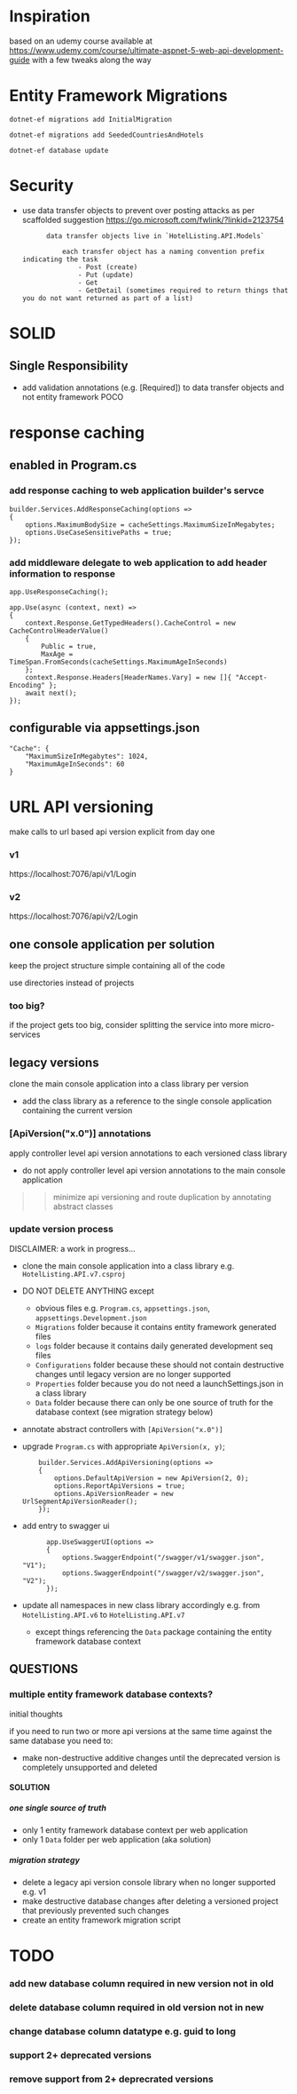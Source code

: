 ﻿# Inspiration

based on an udemy course available at https://www.udemy.com/course/ultimate-aspnet-5-web-api-development-guide with a few tweaks along the way

# Entity Framework Migrations

`dotnet-ef migrations add InitialMigration`

`dotnet-ef migrations add SeededCountriesAndHotels`

`dotnet-ef database update`

# Security 

- use data transfer objects to prevent over posting attacks as per scaffolded suggestion https://go.microsoft.com/fwlink/?linkid=2123754
        
    
            data transfer objects live in `HotelListing.API.Models`

                each transfer object has a naming convention prefix indicating the task
                    - Post (create)
                    - Put (update)
                    - Get
                    - GetDetail (sometimes required to return things that you do not want returned as part of a list)


# SOLID

## Single Responsibility

- add validation annotations (e.g. [Required]) to data transfer objects and not entity framework POCO


# response caching
## enabled in Program.cs
### add response caching to web application builder's servce
    builder.Services.AddResponseCaching(options =>
    {
        options.MaximumBodySize = cacheSettings.MaximumSizeInMegabytes;
        options.UseCaseSensitivePaths = true;
    });

### add middleware delegate to web application to add header information to response
    app.UseResponseCaching();
    
    app.Use(async (context, next) =>
    {
        context.Response.GetTypedHeaders().CacheControl = new CacheControlHeaderValue()
        {
            Public = true,
            MaxAge = TimeSpan.FromSeconds(cacheSettings.MaximumAgeInSeconds)
        };
        context.Response.Headers[HeaderNames.Vary] = new []{ "Accept-Encoding" };
        await next();
    });


## configurable via appsettings.json
    "Cache": {
        "MaximumSizeInMegabytes": 1024,
        "MaximumAgeInSeconds": 60
    }

# URL API versioning

make calls to url based api version explicit from day one

### v1

https://localhost:7076/api/v1/Login

### v2 

https://localhost:7076/api/v2/Login

## one console application per solution

keep the project structure simple containing all of the code 

use directories instead of projects

### too big?

if the project gets too big, consider splitting the service into more micro-services

## legacy versions

clone the main console application into a class library per version

- add the class library as a reference to the single console application containing the current version 

### [ApiVersion("x.0")] annotations

apply controller level api version annotations to each versioned class library

- do not apply controller level api version annotations to the main console application

 >> minimize api versioning and route duplication by annotating abstract classes

### update version process

DISCLAIMER: a work in progress...

- clone the main console application into a class library e.g. `HotelListing.API.v7.csproj`
- DO NOT DELETE ANYTHING except
  - obvious files e.g. `Program.cs`, `appsettings.json`, `appsettings.Development.json`
  - `Migrations` folder because it contains entity framework generated files
  - `logs` folder because it contains daily generated development seq files
  - `Configurations` folder because these should not contain destructive changes until legacy version are no longer supported
  - `Properties` folder because you do not need a launchSettings.json in a class library
  - `Data` folder because there can only be one source of truth for the database context (see migration strategy below)
- annotate abstract controllers with `[ApiVersion("x.0")]`
- upgrade `Program.cs` with appropriate `ApiVersion(x, y)`;
  
          builder.Services.AddApiVersioning(options =>
          {
              options.DefaultApiVersion = new ApiVersion(2, 0);
              options.ReportApiVersions = true;
              options.ApiVersionReader = new UrlSegmentApiVersionReader();
          });
  
- add entry to swagger ui 


            app.UseSwaggerUI(options =>
            {
                options.SwaggerEndpoint("/swagger/v1/swagger.json", "V1");
                options.SwaggerEndpoint("/swagger/v2/swagger.json", "V2");
            });

- update all namespaces in new class library accordingly e.g. from `HotelListing.API.v6` to `HotelListing.API.v7`
  - except things referencing the `Data` package containing the entity framework database context
    
## QUESTIONS
### multiple entity framework database contexts?
initial thoughts

if you need to run two or more api versions at the same time against the same database you need to:
- make non-destructive additive changes until the deprecated version is completely unsupported and deleted

#### SOLUTION
##### one single source of truth
- only 1 entity framework database context per web application
- only 1 `Data` folder per web application (aka solution)

##### migration strategy
- delete a legacy api version console library when no longer supported e.g. v1
- make destructive database changes after deleting a versioned project that previously prevented such changes
- create an entity framework migration script

# TODO
### add new database column required in new version not in old
### delete database column required in old version not in new
### change database column datatype e.g. guid to long
### support 2+ deprecated versions 
### remove support from 2+ deprecrated versions
